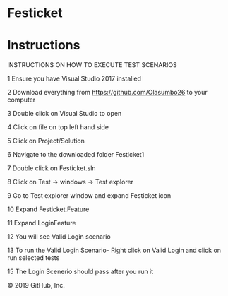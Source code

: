 # Festicket
# Instructions

INSTRUCTIONS ON HOW TO EXECUTE TEST SCENARIOS

1 Ensure you have Visual Studio 2017 installed

2 Download everything from https://github.com/Olasumbo26 to your computer

3 Double click on Visual Studio to open

4 Click on file on top left hand side

5 Click on Project/Solution

6 Navigate to the downloaded folder Festicket1

7 Double click on Festicket.sln

8 Click on Test -> windows -> Test explorer

9 Go to Test explorer window and expand Festicket icon

10 Expand Festicket.Feature

11 Expand LoginFeature

12 You will see Valid Login scenario

13 To run the Valid Login Scenario- Right click on Valid Login and click on run selected tests

15 The Login Scenerio should pass after you run it

© 2019 GitHub, Inc.
